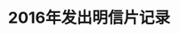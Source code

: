 ---
layout: PC
title: 2016年发出明信片记录
category: PC
tags: PC
keywords: 
PCs: 
    - from-to: 德国-中国
      id: DE-5640315
      distance: 8872
      travel: 29
      author: KiwaniPotonka
      cover: pcr_1.jpg
      description: 我收到的第一张明信片诶！
    - from-to: 中国-美国
      id: CN-2089874
      distance:
      travel:
      author: snarkdoctor
      cover: pcs_15.jpg
      description:

---